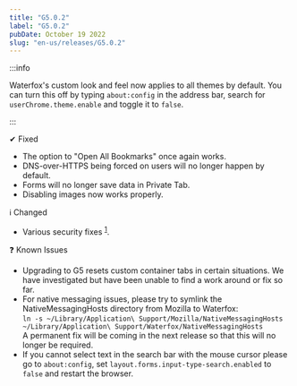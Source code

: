 ```yaml
---
title: "G5.0.2"
label: "G5.0.2"
pubDate: October 19 2022
slug: "en-us/releases/G5.0.2"
---
```


:::info

Waterfox's custom look and feel now applies to all themes by default. You can turn this off by typing `about:config` in the address bar, search for `userChrome.theme.enable` and toggle it to `false`.

:::

✔ Fixed

* The option to "Open All Bookmarks" once again works.
* DNS-over-HTTPS being forced on users will no longer happen by default.
* Forms will no longer save data in Private Tab.
* Disabling images now works properly.

ℹ️ Changed

* Various security fixes <sup>[1](https://www.mozilla.org/en-US/security/advisories/mfsa2022-45/)</sup>.


❓ Known Issues

* Upgrading to G5 resets custom container tabs in certain situations. We have investigated but have been unable to find a work around or fix so far.
* For native messaging issues, please try to symlink the NativeMessagingHosts directory from Mozilla to Waterfox:<br/>
`ln -s ~/Library/Application\ Support/Mozilla/NativeMessagingHosts ~/Library/Application\ Support/Waterfox/NativeMessagingHosts`<br/>
A permanent fix will be coming in the next release so that this will no longer be required.
* If you cannot select text in the search bar with the mouse cursor please go to `about:config`, set `layout.forms.input-type-search.enabled` to `false` and restart the browser.
